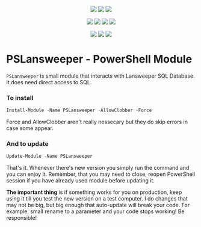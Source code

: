 ﻿<p align="center">
  <a href="https://www.powershellgallery.com/packages/PSLansweeper"><img src="https://img.shields.io/powershellgallery/v/PSLansweeper.svg"></a>
  <a href="https://www.powershellgallery.com/packages/PSLansweeper"><img src="https://img.shields.io/powershellgallery/vpre/PSLansweeper.svg?label=powershell%20gallery%20preview&colorB=yellow"></a>
  <a href="https://github.com/EvotecIT/PSLansweeper"><img src="https://img.shields.io/github/license/EvotecIT/PSLansweeper.svg"></a>
</p>

<p align="center">
  <a href="https://www.powershellgallery.com/packages/PSLansweeper"><img src="https://img.shields.io/powershellgallery/p/PSLansweeper.svg"></a>
  <a href="https://github.com/EvotecIT/PSLansweeper"><img src="https://img.shields.io/github/languages/top/evotecit/PSLansweeper.svg"></a>
  <a href="https://github.com/EvotecIT/PSLansweeper"><img src="https://img.shields.io/github/languages/code-size/evotecit/PSLansweeper.svg"></a>
  <a href="https://github.com/EvotecIT/PSLansweeper"><img src="https://img.shields.io/powershellgallery/dt/PSLansweeper.svg"></a>
</p>

<p align="center">
  <a href="https://twitter.com/PrzemyslawKlys"><img src="https://img.shields.io/twitter/follow/PrzemyslawKlys.svg?label=Twitter%20%40PrzemyslawKlys&style=social"></a>
  <a href="https://evotec.xyz/hub"><img src="https://img.shields.io/badge/Blog-evotec.xyz-2A6496.svg"></a>
  <a href="https://www.linkedin.com/in/pklys"><img src="https://img.shields.io/badge/LinkedIn-pklys-0077B5.svg?logo=LinkedIn"></a>
</p>

# PSLansweeper - PowerShell Module
`PSLansweeper` is small module that interacts with Lansweeper SQL Database. It does need direct access to SQL.

### To install

```powershell
Install-Module -Name PSLansweeper -AllowClobber -Force
```

Force and AllowClobber aren't really nessecary but they do skip errors in case some appear.

### And to update

```powershell
Update-Module -Name PSLansweeper
```

That's it. Whenever there's new version you simply run the command and you can enjoy it. Remember, that you may need to close, reopen PowerShell session if you have already used module before updating it.

**The important thing** is if something works for you on production, keep using it till you test the new version on a test computer. I do changes that may not be big, but big enough that auto-update will break your code. For example, small rename to a parameter and your code stops working! Be responsible!